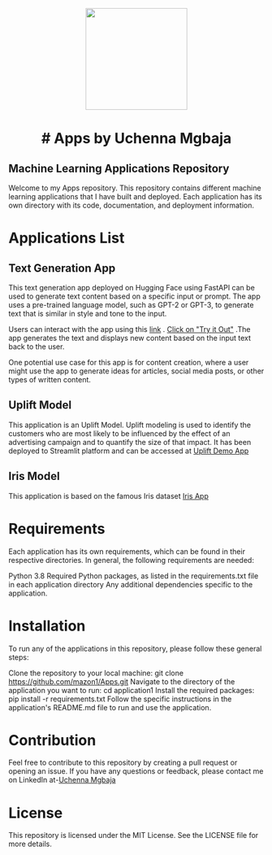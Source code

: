 <p align = "center" draggable=”false” ><img src="https://scontent.fyxd1-1.fna.fbcdn.net/v/t1.6435-9/188953200_10160827277502564_2591119927589681735_n.jpg?_nc_cat=100&ccb=1-7&_nc_sid=8bfeb9&_nc_ohc=pmSXoRQiJe4AX_07wga&_nc_ht=scontent.fyxd1-1.fna&oh=00_AfBYGzW-3bPBaH1BtdHAny2Dmhgp_8zWPlQRzdokSZrrmQ&oe=643848C3" 
     width="200px"
     height="auto"/>
</p>



# <h1 align="center" id="heading"># Apps by Uchenna Mgbaja
</h1>
 

##  Machine Learning Applications Repository

Welcome to my Apps repository. This repository contains different machine learning applications that I have built and deployed. Each application has its own directory with its code, documentation, and deployment information.

# Applications List

## Text Generation App

This text generation app deployed on Hugging Face using FastAPI can be used to generate text content based on a specific input or prompt. The app uses a pre-trained language model, such as GPT-2 or GPT-3, to generate text that is similar in style and tone to the input.

Users can interact with the app using this [link](https://huggingface.co/spaces/nateraw/text-generation) .
[Click on "Try it Out"](https://huggingface.co/spaces/nateraw/text-generation) .The app generates the text and displays new content based on the input text back to the user.

One potential use case for this app is for content creation, where a user might use the app to generate ideas for articles, social media posts, or other types of written content.

## Uplift Model

This application is an Uplift Model. Uplift modeling is used to identify the customers who are most likely to be influenced by the effect of an advertising campaign and to quantify the size of that impact. It has been deployed to Streamlit platform and can be accessed at [Uplift Demo App](https://mazon1-apps-appuplift-repmp3.streamlit.app/)

## Iris Model
This application is based on the famous Iris dataset [Iris App](https://mazon1-iris-app-wcsd77.streamlit.app/)


# Requirements
Each application has its own requirements, which can be found in their respective directories. In general, the following requirements are needed:

Python 3.8
Required Python packages, as listed in the requirements.txt file in each application directory
Any additional dependencies specific to the application.

# Installation

To run any of the applications in this repository, please follow these general steps:

Clone the repository to your local machine: git clone https://github.com/mazon1/Apps.git
Navigate to the directory of the application you want to run: cd application1
Install the required packages: pip install -r requirements.txt
Follow the specific instructions in the application's README.md file to run and use the application.

# Contribution

Feel free to contribute to this repository by creating a pull request or opening an issue. If you have any questions or feedback, please contact me on LinkedIn at-[Uchenna Mgbaja](https://www.linkedin.com/in/marianmgbaja/)

# License

This repository is licensed under the MIT License. See the LICENSE file for more details.






